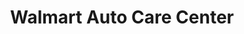 ---
title: "Walmart Auto Care Center"
url: /cloquet/walmart-auto-care-center/
shop: Autowerkstatt
---